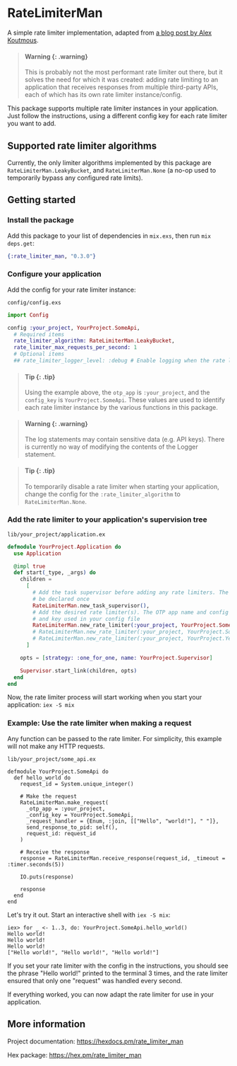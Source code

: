 # RateLimiterMan

A simple rate limiter implementation, adapted from [a blog post by Alex Koutmous](https://akoutmos.com/post/rate-limiting-with-genservers/).

> #### Warning {: .warning}
>
> This is probably not the most performant rate limiter out there, but it solves the need for which it was created: adding rate limiting to an application that receives responses from multiple third-party APIs, each of which has its own rate limiter instance/config.

This package supports multiple rate limiter instances in your application. Just follow the instructions, using a different config key for each rate limiter you want to add.

## Supported rate limiter algorithms

Currently, the only limiter algorithms implemented by this package are `RateLimiterMan.LeakyBucket`, and `RateLimiterMan.None` (a no-op used to temporarily bypass any configured rate limits).

## Getting started

### Install the package

Add this package to your list of dependencies in `mix.exs`, then run `mix deps.get`:

```elixir
{:rate_limiter_man, "0.3.0"}
```

### Configure your application

Add the config for your rate limiter instance:

`config/config.exs`
```elixir
import Config

config :your_project, YourProject.SomeApi,
  # Required items
  rate_limiter_algorithm: RateLimiterMan.LeakyBucket,
  rate_limiter_max_requests_per_second: 1
  # Optional items
  ## rate_limiter_logger_level: :debug # Enable logging when the rate limiter handles a request
```

> #### Tip {: .tip}
>
> Using the example above, the `otp_app` is `:your_project`, and the `config_key` is `YourProject.SomeApi`. These values are used to identify each rate limiter instance by the various functions in this package.

> #### Warning {: .warning}
>
> The log statements may contain sensitive data (e.g. API keys). There is currently no way of
> modifying the contents of the Logger statement.

> #### Tip {: .tip}
>
> To temporarily disable a rate limiter when starting your application, change the config for
> the `:rate_limiter_algorithm` to `RateLimiterMan.None`.

### Add the rate limiter to your application's supervision tree

`lib/your_project/application.ex`
```elixir
defmodule YourProject.Application do
  use Application

  @impl true
  def start(_type, _args) do
    children =
      [
        # Add the task supervisor before adding any rate limiters. The task supervisor should only
        # be declared once
        RateLimiterMan.new_task_supervisor(),
        # Add the desired rate limiter(s). The OTP app name and config key must match the app name
        # and key used in your config file
        RateLimiterMan.new_rate_limiter(:your_project, YourProject.SomeApi),
        # RateLimiterMan.new_rate_limiter(:your_project, YourProject.SomeOtherApi),
        # RateLimiterMan.new_rate_limiter(:your_project, YourProject.YetAnotherApi)
      ]

    opts = [strategy: :one_for_one, name: YourProject.Supervisor]

    Supervisor.start_link(children, opts)
  end
end
```

Now, the rate limiter process will start working when you start your application: `iex -S mix`

### Example: Use the rate limiter when making a request

Any function can be passed to the rate limiter. For simplicity, this example will not make any HTTP requests.

`lib/your_project/some_api.ex`
```
defmodule YourProject.SomeApi do
  def hello_world do
    request_id = System.unique_integer()

    # Make the request
    RateLimiterMan.make_request(
      _otp_app = :your_project,
      _config_key = YourProject.SomeApi,
      _request_handler = {Enum, :join, [["Hello", "world!"], " "]},
      send_response_to_pid: self(),
      request_id: request_id
    )

    # Receive the response
    response = RateLimiterMan.receive_response(request_id, _timeout = :timer.seconds(5))

    IO.puts(response)

    response
  end
end
```

Let's try it out. Start an interactive shell with `iex -S mix`:

```
iex> for _ <- 1..3, do: YourProject.SomeApi.hello_world()
Hello world!
Hello world!
Hello world!
["Hello world!", "Hello world!", "Hello world!"]
```

If you set your rate limiter with the config in the instructions, you should see the phrase "Hello world!" printed to the terminal 3 times, and the rate limiter ensured that only one "request" was handled every second.

If everything worked, you can now adapt the rate limiter for use in your application.

## More information

Project documentation: https://hexdocs.pm/rate_limiter_man

Hex package: https://hex.pm/rate_limiter_man

